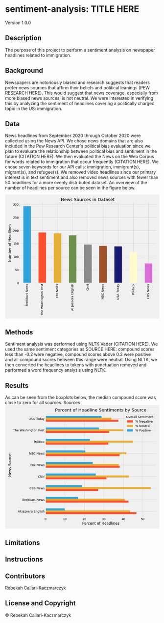 # sentiment-analysis: TITLE HERE

Version 1.0.0

## Description
The purpose of this project to perform a sentiment analysis on newspaper headlines related to immigration.

## Background
Newspapers are notoriously biased and research suggests that readers prefer news sources that affirm their beliefs and political leanings (PEW RESEARCH HERE). This would suggest that news coverage, especially from more biased news sources, is not neutral. We were interested in verifying this by analyzing the sentiment of headlines covering a politically charged topic in the US: immigration. 

## Data
News headlines from September 2020 through October 2020 were collected using the News API. We chose news domains that are also included in the Pew Research Center's political bias evaluation since we plan to evaluate the relationship between political bias and sentiment in the future (CITATION HERE). We then evaluated the News on the Web Corpus for words related to immigration that occur frequently (CITATION HERE). We chose seven keywords for our API calls: immigration, immigrant(s), migrant(s), and refugee(s). We removed video headlines since our primary interest is in text sentiment and also removed news sources with fewer than 50 headlines for a more evenly distributed dataset. An overview of the number of headlines per source can be seen in the figure below.  

![alt text](https://github.com/James-Ashley/sentiment_analysis/blob/main/images/newssourcesindataset.png "Headlines per Source")

## Methods
Sentiment analysis was performed using NLTK Vader (CITATION HERE). We used the same sentiment categories as SOURCE HERE: compound scores less than -0.2 were negative, compound scores above 0.2 were positive and all compound scores between this range were neutral. Using NLTK, we then converted the headlines to tokens with punctuation removed and performed a word frequency analysis using NLTK.

## Results
As can be seen from the boxplots below, the median compound score was close to zero for all sources. Sources
![alt text](https://github.com/James-Ashley/sentiment_analysis/blob/main/images/headlinesentimentspercent.png "Percent of Headlines by Sentiment Type")

## Limitations

## Instructions

## Contributors
Rebekah Callari-Kaczmarczyk

## License and Copyright
&copy; Rebekah Callari-Kaczmarczyk